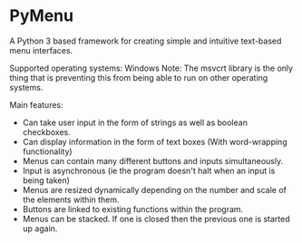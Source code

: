# PyMenu
A Python 3 based framework for creating simple and intuitive text-based menu interfaces.

Supported operating systems: Windows
Note: The msvcrt library is the only thing that is preventing this from being able to run on other operating systems.

Main features: 
- Can take user input in the form of strings as well as boolean checkboxes. 
- Can display information in the form of text boxes (With word-wrapping functionality)
- Menus can contain many different buttons and inputs simultaneously.
- Input is asynchronous (ie the program doesn't halt when an input is being taken)
- Menus are resized dynamically depending on the number and scale of the elements within them.
- Buttons are linked to existing functions within the program.
- Menus can be stacked. If one is closed then the previous one is started up again.
